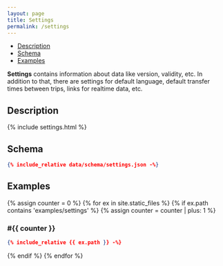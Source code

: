 ```yaml
---
layout: page
title: Settings
permalink: /settings
---
```


- [Description](#description)
- [Schema](#schema)
- [Examples](#examples)

**Settings** contains information about data like version, validity, etc. In addition to that,
there are settings for default language, default transfer times between trips,
links for realtime data, etc.


## Description
{% include settings.html %}

## Schema
```json
{% include_relative data/schema/settings.json -%}
```

## Examples
{% assign counter = 0 %}
{% for ex in site.static_files %}
  {% if ex.path contains 'examples/settings' %}
  {% assign counter = counter | plus: 1 %}
### #{{ counter }}
```json
{% include_relative {{ ex.path }} -%}
```
  {% endif %}
{% endfor %}
